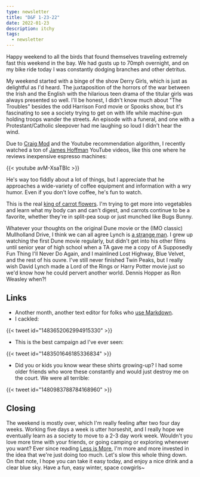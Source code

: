 ```yaml
---
type: newsletter
title: "D&F 1-23-22"
date: 2022-01-23
description: itchy
tags:
  - newsletter
---
```


Happy weekend to all the birds that found themselves traveling extremely fast this weekend in the bay. We had gusts up to 70mph overnight, and on my bike ride today I was constantly dodging branches and other detritus. 

My weekend started with a binge of the show Derry Girls, which is just as delightful as I'd heard. The juxtaposition of the horrors of the war between the Irish and the English with the hilarious teen drama of the titular girls was always presented so well. I'll be honest, I didn't know much about "The Troubles" besides the odd Harrison Ford movie or Spooks show, but it's fascinating to see a society trying to get on with life while machine-gun holding troops wander the streets. An episode with a funeral, and one with a Protestant/Catholic sleepover had me laughing so loud I didn't hear the wind. 

Due to [Craig Mod](https://craigmod.com) and the Youtube recommendation algorithm, I recently watched a ton of [James Hoffman](https://www.nytimes.com/2022/01/18/dining/james-hoffmann-coffee.html) YouTube videos, like this one where he reviews inexpensive espresso machines:

{{< youtube avM-XsaTBIc >}}

He's way too fiddly about a lot of things, but I appreciate that he approaches a wide-variety of coffee equipment and information with a wry humor. Even if you don't love coffee, he's fun to watch.

This is the real [king of carrot flowers](http://www.carrotmuseum.co.uk). I'm trying to get more into vegetables and learn what my body can and can't digest, and carrots continue to be a favorite, whether they're in split-pea soup or just munched like Bugs Bunny.

Whatever your thoughts on the original Dune movie or the (IMO classic) Mullholland Drive, I think we can all agree Lynch is [a strange man](https://www.vice.com/en/article/akv7e4/why-does-david-lynch-have-this-womans-underwear-in-his-mouth). I grew up watching the first Dune movie regularly, but didn't get into his other films until senior year of high school when a TA gave me a copy of A Supposedly Fun Thing I'll Never Do Again, and I mainlined Lost Highway, Blue Velvet, and the rest of his ouvre. I've still never finished Twin Peaks, but I really wish David Lynch made a Lord of the Rings or Harry Potter movie just so we'd know how he could pervert another world. Dennis Hopper as Ron Weasley when?!

## Links

- Another month, another text editor for folks who [use Markdown](https://marktext.app).
- I cackled:

{{< tweet id="1483652062994915330" >}}

- This is the best campaign ad I've ever seen:

{{< tweet id="1483501646185336834" >}}

- Did you or kids you know wear these shirts growing-up? I had some older friends who wore these constantly and would just destroy me on the court. We were all terrible:

{{< tweet id="1480983788784168960" >}}

## Closing

The weekend is mostly over, which I'm really feeling after two four day weeks. Working five days a week is utter horseshit, and I really hope we eventually learn as a society to move to a 2-3 day work week. Wouldn't you love more time with your friends, or going camping or exploring whenever you want? Ever since reading [Less is More](https://www.jasonhickel.org/less-is-more), I'm more and more invested in the idea that we're just doing too much. Let's slow this whole thing down. On that note, I hope you can take it easy today, and enjoy a nice drink and a clear blue sky. Have a fun, easy winter, space cowgirls~